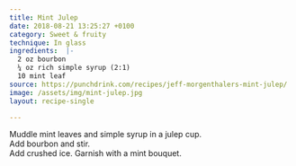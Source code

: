 ```yaml
---
title: Mint Julep
date: 2018-08-21 13:25:27 +0100
category: Sweet & fruity
technique: In glass
ingredients:  |-
  2 oz bourbon
  ¼ oz rich simple syrup (2:1)
  10 mint leaf
source: https://punchdrink.com/recipes/jeff-morgenthalers-mint-julep/
image: /assets/img/mint-julep.jpg
layout: recipe-single

---
```

Muddle mint leaves and simple syrup in a julep cup.  
Add bourbon and stir.  
Add crushed ice. Garnish with a mint bouquet.
